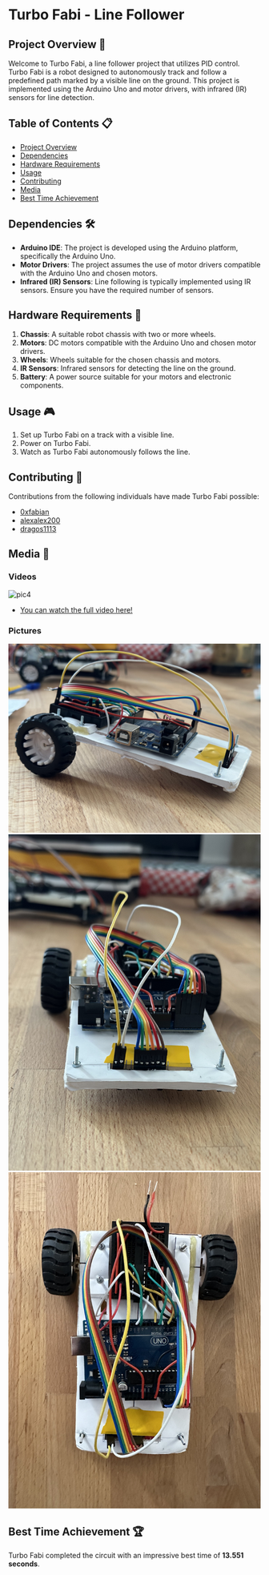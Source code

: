 # Turbo Fabi - Line Follower

## Project Overview 🤖

Welcome to Turbo Fabi, a line follower project that utilizes PID control. Turbo Fabi is a robot designed to autonomously track and follow a predefined path marked by a visible line on the ground. This project is implemented using the Arduino Uno and motor drivers, with infrared (IR) sensors for line detection.

## Table of Contents 📋

- [Project Overview](#project-overview)
- [Dependencies](#dependencies)
- [Hardware Requirements](#hardware-requirements)
- [Usage](#usage)
- [Contributing](#contributing)
- [Media](#media)
- [Best Time Achievement](#best-time-achievement)

## Dependencies 🛠️

- **Arduino IDE**: The project is developed using the Arduino platform, specifically the Arduino Uno.
- **Motor Drivers**: The project assumes the use of motor drivers compatible with the Arduino Uno and chosen motors.
- **Infrared (IR) Sensors**: Line following is typically implemented using IR sensors. Ensure you have the required number of sensors.

## Hardware Requirements 🚀

1. **Chassis**: A suitable robot chassis with two or more wheels.
2. **Motors**: DC motors compatible with the Arduino Uno and chosen motor drivers.
3. **Wheels**: Wheels suitable for the chosen chassis and motors.
4. **IR Sensors**: Infrared sensors for detecting the line on the ground.
5. **Battery**: A power source suitable for your motors and electronic components.

## Usage 🎮

1. Set up Turbo Fabi on a track with a visible line.
2. Power on Turbo Fabi.
3. Watch as Turbo Fabi autonomously follows the line.

## Contributing 🤝

Contributions from the following individuals have made Turbo Fabi possible:

- [0xfabian](https://github.com/0xfabian)
- [alexalex200](https://github.com/alexalex200)
- [dragos1113](https://github.com/dragos1113)

## Media 📸

### Videos
![pic4](./media/pic4.gif)
- [You can watch the full video here!](https://youtu.be/HdzTXu5iEFA)

### Pictures
![pic1](./media/pic1.png)
![pic2](./media/pic2.png)
![pic3](./media/pic3.png)

## Best Time Achievement 🏆

Turbo Fabi completed the circuit with an impressive best time of **13.551 seconds**.
